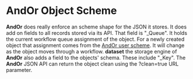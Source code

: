 
# AndOr Object Scheme

**AndOr** does really enforce an scheme shape for the JSON it stores.
It does add on fields to all records stored via its API. That field
is "\_Queue". It holds the current workflow queue assignment of the
object. For a newly created object that assignment comes from the
[AndOr user scheme](User-Schema.html). It will change as the object
moves through a workflow.  **dataset** the storage engine of **AndOr** also adds a field to the objects' schema. These include "\_Key". The **AndOr** JSON API can return the object clean using the ?clean=true URL parameter.

